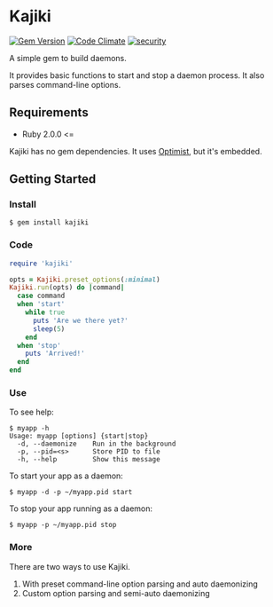 # Kajiki

[![Gem Version](https://badge.fury.io/rb/kajiki.svg)](http://badge.fury.io/rb/kajiki) [![Code Climate](https://codeclimate.com/github/kenjij/kajiki/badges/gpa.svg)](https://codeclimate.com/github/kenjij/kajiki) [![security](https://hakiri.io/github/kenjij/kajiki/master.svg)](https://hakiri.io/github/kenjij/kajiki/master)

A simple gem to build daemons.

It provides basic functions to start and stop a daemon process. It also parses command-line options.

## Requirements

- Ruby 2.0.0 <=

Kajiki has no gem dependencies. It uses [Optimist](https://rubygems.org/gems/optimist), but it's embedded.

## Getting Started

### Install

```
$ gem install kajiki
```

### Code

```ruby
require 'kajiki'

opts = Kajiki.preset_options(:minimal)
Kajiki.run(opts) do |command|
  case command
  when 'start'
    while true
      puts 'Are we there yet?'
      sleep(5)
    end
  when 'stop'
    puts 'Arrived!'
  end
end
```

### Use

To see help:

```
$ myapp -h
Usage: myapp [options] {start|stop}
  -d, --daemonize    Run in the background
  -p, --pid=<s>      Store PID to file
  -h, --help         Show this message
```

To start your app as a daemon:

```
$ myapp -d -p ~/myapp.pid start
```

To stop your app running as a daemon:

```
$ myapp -p ~/myapp.pid stop
```

### More

There are two ways to use Kajiki.

1. With preset command-line option parsing and auto daemonizing
2. Custom option parsing and semi-auto daemonizing
